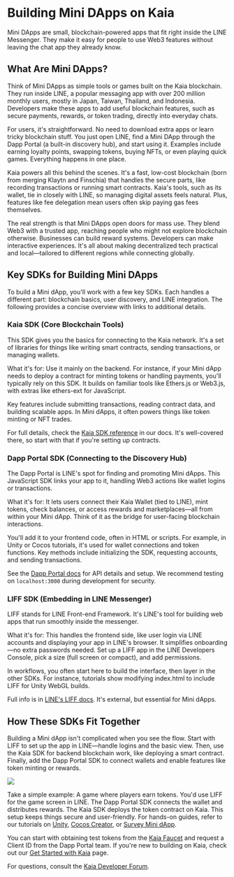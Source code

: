 # Building Mini DApps on Kaia

Mini DApps are small, blockchain-powered apps that fit right inside the LINE Messenger. They make it easy for people to use Web3 features without leaving the chat app they already know.

## What Are Mini DApps?

Think of Mini DApps as simple tools or games built on the Kaia blockchain. They run inside LINE, a popular messaging app with over 200 million monthly users, mostly in Japan, Taiwan, Thailand, and Indonesia. Developers make these apps to add useful blockchain features, such as secure payments, rewards, or token trading, directly into everyday chats.

For users, it's straightforward. No need to download extra apps or learn tricky blockchain stuff. You just open LINE, find a Mini DApp through the Dapp Portal (a built-in discovery hub), and start using it. Examples include earning loyalty points, swapping tokens, buying NFTs, or even playing quick games. Everything happens in one place.

Kaia powers all this behind the scenes. It's a fast, low-cost blockchain (born from merging Klaytn and Finschia) that handles the secure parts, like recording transactions or running smart contracts. Kaia's tools, such as its wallet, tie in closely with LINE, so managing digital assets feels natural. Plus, features like fee delegation mean users often skip paying gas fees themselves.

The real strength is that Mini DApps open doors for mass use. They blend Web3 with a trusted app, reaching people who might not explore blockchain otherwise. Businesses can build reward systems. Developers can make interactive experiences. It's all about making decentralized tech practical and local—tailored to different regions while connecting globally.

## Key SDKs for Building Mini DApps

To build a Mini dApp, you'll work with a few key SDKs. Each handles a different part: blockchain basics, user discovery, and LINE integration. The following provides a concise overview with links to additional details.

### Kaia SDK (Core Blockchain Tools)

This SDK gives you the basics for connecting to the Kaia network. It's a set of libraries for things like writing smart contracts, sending transactions, or managing wallets.

What it's for: Use it mainly on the backend. For instance, if your Mini dApp needs to deploy a contract for minting tokens or handling payments, you'll typically rely on this SDK. It builds on familiar tools like Ethers.js or Web3.js, with extras like ethers-ext for JavaScript.

Key features include submitting transactions, reading contract data, and building scalable apps. In Mini dApps, it often powers things like token minting or NFT trades.

For full details, check the [Kaia SDK reference](../references/sdk/sdk.md) in our docs. It's well-covered there, so start with that if you're setting up contracts.

### Dapp Portal SDK (Connecting to the Discovery Hub)

The Dapp Portal is LINE's spot for finding and promoting Mini dApps. This JavaScript SDK links your app to it, handling Web3 actions like wallet logins or transactions.

What it's for: It lets users connect their Kaia Wallet (tied to LINE), mint tokens, check balances, or access rewards and marketplaces—all from within your Mini dApp. Think of it as the bridge for user-facing blockchain interactions.

You'll add it to your frontend code, often in HTML or scripts. For example, in Unity or Cocos tutorials, it's used for wallet connections and token functions. Key methods include initializing the SDK, requesting accounts, and sending transactions.

See the [Dapp Portal docs](https://docs.dappportal.io/) for API details and setup. We recommend testing on `localhost:3000` during development for security.

### LIFF SDK (Embedding in LINE Messenger)

LIFF stands for LINE Front-end Framework. It's LINE's tool for building web apps that run smoothly inside the messenger.

What it's for: This handles the frontend side, like user login via LINE accounts and displaying your app in LINE's browser. It simplifies onboarding—no extra passwords needed. Set up a LIFF app in the LINE Developers Console, pick a size (full screen or compact), and add permissions.

In workflows, you often start here to build the interface, then layer in the other SDKs. For instance, tutorials show modifying index.html to include LIFF for Unity WebGL builds.

Full info is in [LINE's LIFF docs](https://developers.line.biz/en/docs/liff/overview/). It's external, but essential for Mini dApps.

## How These SDKs Fit Together

Building a Mini dApp isn't complicated when you see the flow. Start with LIFF to set up the app in LINE—handle logins and the basic view. Then, use the Kaia SDK for backend blockchain work, like deploying a smart contract. Finally, add the Dapp Portal SDK to connect wallets and enable features like token minting or rewards.

![](/img/minidapps/sdk-overview.png)

Take a simple example: A game where players earn tokens. You'd use LIFF for the game screen in LINE. The Dapp Portal SDK connects the wallet and distributes rewards. The Kaia SDK deploys the token contract on Kaia.
This setup keeps things secure and user-friendly. For hands-on guides, refer to our tutorials on [Unity](https://docs.kaia.io/minidapps/unity/quick-start/), [Cocos Creator](https://docs.kaia.io/minidapps/cocos-creator/quick-start/), or [Survey Mini dApp](https://docs.kaia.io/minidapps/survey-minidapp/intro/).

You can start with obtaining test tokens from the [Kaia Faucet](https://faucet.kaia.io/) and request a Client ID from the Dapp Portal team. If you're new to building on Kaia, check out our [Get Started with Kaia](../build/get-started/get-started.mdx) page.

For questions, consult the [Kaia Developer Forum](https://forum.kaia.io/).